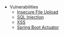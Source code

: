 - Vulnerabilities
  - [Insecure File Upload](/vulns/insecure-file-upload.md)
  - [SQL Injection](/Vulnerabilities/SQL_INJECTION.md)
  - [XSS](/vulns/xss.md)
  - [Spring Boot Actuator](/vulns/spring-boot-actuator.md)


